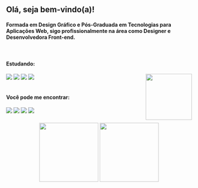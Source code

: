 ## Olá, seja bem-vindo(a)!

#### Formada em Design Gráfico e Pós-Graduada em Tecnologias para Aplicações Web, sigo profissionalmente na área como Designer e Desenvolvedora Front-end.

<div align="left" style="display: inline_block"><br> 
 
  <h4>Estudando: </h4>
  
  <img align="right" width="125" src="https://i.imgur.com/dEKXsWO.png">
  
  <img src="https://img.shields.io/badge/-HTML-7fdbca?style=for-the-badge&logo=html5&logoColor=black">
  <img src="https://img.shields.io/badge/-CSS-7fdbca?style=for-the-badge&logo=css3&logoColor=black">
  <img src="https://img.shields.io/badge/-JavaScript-7fdbca?style=for-the-badge&logo=javascript&logoColor=black">
  <img src="https://img.shields.io/badge/-React-7fdbca?style=for-the-badge&logo=react&logoColor=black">
  
</div>  

<div align="left" style="display: inline_block"><br> 
 
  <h4>Você pode me encontrar: </h4>
  
  <a href="https://www.linkedin.com/in/leticialist/" target="_blank"> <img src="https://img.shields.io/badge/-linkedin-a070b5?style=for-the-badge&logoColor=white"></a>
  <a href="https://www.instagram.com/leticialist/" target="_blank"> <img src="https://img.shields.io/badge/-instagram-a070b5?style=for-the-badge&logoColor=white"></a>
  <a href="https://open.spotify.com/user/desabite?si=e5370d6f764944d9" target="_blank"> <img src="https://img.shields.io/badge/-spotify-a070b5?style=for-the-badge&logoColor=black"></a>
  <a href="https://steamcommunity.com/id/leticialist/" target="_blank"> <img src="https://img.shields.io/badge/-steam-a070b5?style=for-the-badge&logoColor=black"></a>
  
  
</div> 

###

<div align="center">  
  
  <img height="160em" src="https://github-readme-stats.vercel.app/api?username=leticialist&show_icons=true&include_all_commits=true&count_private=true&title_color=a67fd4&bg_color=00000000&icon_color=a67fd4&text_color=7fdbca"/>
  
  <img height="160em" src="https://github-readme-stats.vercel.app/api/top-langs/?username=leticialist&&layout=compact&langs_count=6&title_color=a67fd4&bg_color=00000000&icon_color=a67fd4&text_color=7fdbca"/>
    
</div> 
